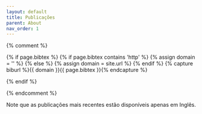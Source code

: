 ```yaml
---
layout: default
title: Publicações
parent: About
nav_order: 1
---
```




{% comment %}
<!-- bibbase.org should work with following code unless you are hosting domain over https. -->

{% if page.bibtex %}
 {% if page.bibtex contains 'http' %}
  {% assign domain = '' %}
  {% else %}
  {% assign domain = site.url %}
 {% endif %}
 {% capture biburl %}{{ domain }}{{ page.bibtex }}{% endcapture %}
<script src="http://bibbase.org/show?bib={{ biburl | cgi_escape }}&amp;jsonp=1&amp;authorFirst=1"></script>
{% endif %}

{% endcomment %}

Note que as publicações mais recentes estão disponíveis apenas em Inglês.

<script src="https://bibbase.org/show?bib=https%3A%2F%2Fgiancds.github.io%2Ffiles%2Fmypubs.bib&jsonp=1"></script>